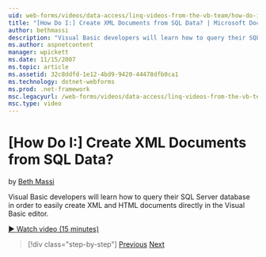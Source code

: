 ```yaml
---
uid: web-forms/videos/data-access/linq-videos-from-the-vb-team/how-do-i-create-xml-documents-from-sql-data
title: "[How Do I:] Create XML Documents from SQL Data? | Microsoft Docs"
author: bethmassi
description: "Visual Basic developers will learn how to query their SQL Server database in order to easily create XML and HTML documents directly in the Visual Basic edito..."
ms.author: aspnetcontent
manager: wpickett
ms.date: 11/15/2007
ms.topic: article
ms.assetid: 32c8ddfd-1e12-4bd9-9420-44478dfb0ca1
ms.technology: dotnet-webforms
ms.prod: .net-framework
msc.legacyurl: /web-forms/videos/data-access/linq-videos-from-the-vb-team/how-do-i-create-xml-documents-from-sql-data
msc.type: video
---
```

[How Do I:] Create XML Documents from SQL Data?
====================
by [Beth Massi](https://github.com/bethmassi)

Visual Basic developers will learn how to query their SQL Server database in order to easily create XML and HTML documents directly in the Visual Basic editor.

[&#9654; Watch video (15 minutes)](https://channel9.msdn.com/Blogs/ASP-NET-Site-Videos/how-do-i-create-xml-documents-from-sql-data)

>[!div class="step-by-step"]
[Previous](how-do-i-enable-xml-intellisense-and-use-xml-namespaces.md)
[Next](how-do-i-create-excel-spreadsheets-using-linq-to-xml.md)